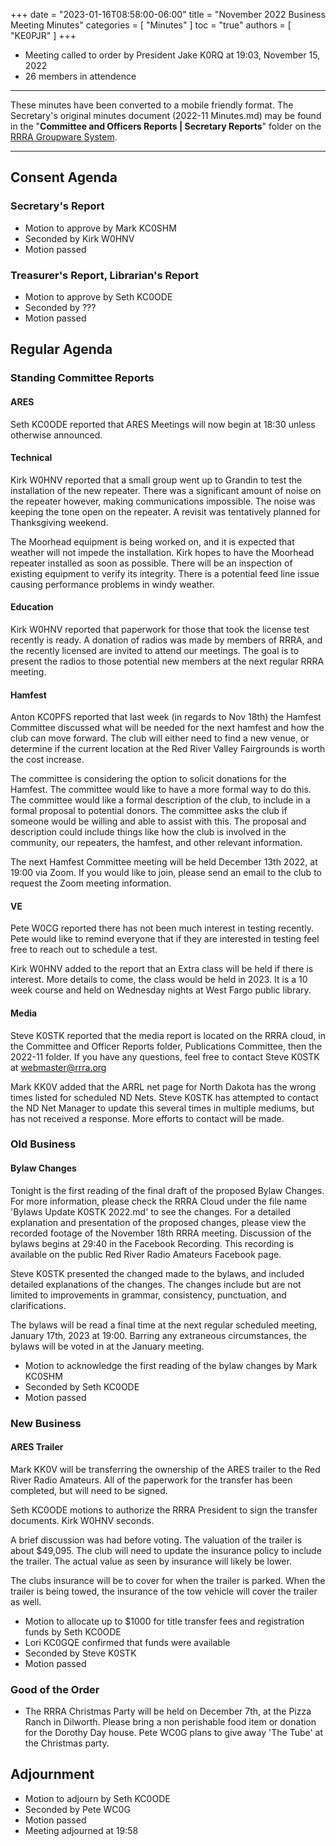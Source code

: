+++
date = "2023-01-16T08:58:00-06:00"
title = "November 2022 Business Meeting Minutes"
categories = [ "Minutes" ]
toc = "true"
authors = [ "KE0PJR" ]
+++
* Meeting called to order by President Jake K0RQ at 19:03, November 15, 2022
* 26 members in attendence

<!--more-->

---

These minutes have been converted to a mobile friendly format. The
Secretary's original minutes document (2022-11 Minutes.md) may be
found in the
"**Committee and Officers Reports | Secretary Reports**" folder on the
[RRRA Groupware System](https://cloud.rrra.org/).

---

## Consent Agenda

### Secretary's Report

* Motion to approve by Mark KC0SHM
* Seconded by Kirk W0HNV
* Motion passed

### Treasurer's Report, Librarian's Report

* Motion to approve by Seth KC0ODE
* Seconded by ???
* Motion passed

## Regular Agenda

### Standing Committee Reports

#### ARES

Seth KC0ODE reported that ARES Meetings will now begin at 18:30 unless
otherwise announced.

#### Technical

Kirk W0HNV reported that a small group went up to Grandin to test the
installation of the new repeater. There was a significant amount of noise on
the repeater however, making communications impossible. The noise was keeping
the tone open on the repeater. A revisit was tentatively planned for
Thanksgiving weekend.

The Moorhead equipment is being worked on, and it is expected that weather
will not impede the installation. Kirk hopes to have the Moorhead repeater
installed as soon as possible. There will be an inspection of existing
equipment to verify its integrity. There is a potential feed line issue
causing performance problems in windy weather.

#### Education

Kirk W0HNV reported that paperwork for those that took the license test
recently is ready. A donation of radios was made by members of RRRA, and the
recently licensed are invited to attend our meetings. The goal is to present
the radios to those potential new members at the next regular RRRA meeting.

#### Hamfest

Anton KC0PFS reported that last week (in regards to Nov 18th) the Hamfest
Committee discussed what will be needed for the next hamfest and how the club
can move forward. The club will either need to find a new venue, or determine
if the current location at the Red River Valley Fairgrounds is worth the cost
increase.

The committee is considering the option to solicit donations for the Hamfest.
The committee would like to have a more formal way to do this. The committee
would like a formal description of the club, to include in a formal proposal
to potential donors. The committee asks the club if someone would be willing
and able to assist with this. The proposal and description could include
things like how the club is involved in the community, our repeaters, the
hamfest, and other relevant information.

The next Hamfest Committee meeting will be held December 13th 2022, at 19:00
via Zoom. If you would like to join, please send an email to the club to
request the Zoom meeting information.

#### VE

Pete W0CG reported there has not been much interest in testing recently. Pete
would like to remind everyone that if they are interested in testing feel
free to reach out to schedule a test.

Kirk W0HNV added to the report that an Extra class will be held if there is
interest. More details to come, the class would be held in 2023. It is a 10
week course and held on Wednesday nights at West Fargo public library.

#### Media

Steve K0STK reported that the media report is located on the RRRA cloud, in the
Committee and Officer Reports folder, Publications Committee, then the 2022-11
folder. If you have any questions, feel free to contact Steve K0STK at
webmaster@rrra.org

Mark KK0V added that the ARRL net page for North Dakota has the wrong
times listed for scheduled ND Nets. Steve K0STK has attempted to contact
the ND Net Manager to update this several times in multiple mediums, but
has not received a response. More efforts to contact will be made.

### Old Business

#### Bylaw Changes

Tonight is the first reading of the final draft of the proposed Bylaw Changes.
For more information, please check the RRRA Cloud under the file name 'Bylaws
Update K0STK 2022.md' to see the changes. For a detailed explanation and
presentation of the proposed changes, please view the recorded footage of the
November 18th RRRA meeting. Discussion of the bylaws begins at 29:40 in the
Facebook Recording. This recording is available on the public Red River Radio
Amateurs Facebook page.

Steve K0STK presented the changed made to the bylaws, and included detailed
explanations of the changes. The changes include but are not limited to
improvements in grammar, consistency, punctuation, and clarifications.

The bylaws will be read a final time at the next regular scheduled meeting,
January 17th, 2023 at 19:00. Barring any extraneous circumstances, the bylaws
will be voted in at the January meeting.

* Motion to acknowledge the first reading of the bylaw changes by Mark KC0SHM 
* Seconded by Seth KC0ODE
* Motion passed

### New Business

#### ARES Trailer

Mark KK0V will be transferring the ownership of the ARES trailer to the Red
River Radio Amateurs. All of the paperwork for the transfer has been
completed, but will need to be signed.

Seth KC0ODE motions to authorize the RRRA President to sign the transfer
documents. Kirk W0HNV seconds.

A brief discussion was had before voting. The valuation of the trailer is
about $49,095. The club will need to update the insurance policy to include
the trailer. The actual value as seen by insurance will likely be lower.

The clubs insurance will be to cover for when the trailer is parked. When the
trailer is being towed, the insurance of the tow vehicle will cover the
trailer as well.

* Motion to allocate up to $1000 for title transfer fees and
registration funds by Seth KC0ODE
* Lori KC0GQE confirmed that funds were available
* Seconded by Steve K0STK
* Motion passed

### Good of the Order

* The RRRA Christmas Party will be held on December 7th, at the Pizza Ranch in
Dilworth. Please bring a non perishable food item or donation for the Dorothy
Day house. Pete WC0G plans to give away 'The Tube' at the Christmas party.

## Adjournment

* Motion to adjourn by Seth KC0ODE 
* Seconded by Pete WC0G 
* Motion passed
* Meeting adjourned at 19:58


